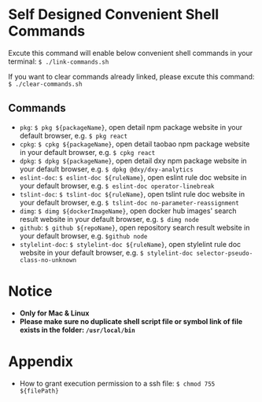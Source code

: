 # Self Designed Convenient Shell Commands

Excute this command will enable below convenient shell commands in your terminal: `$ ./link-commands.sh`

If you want to clear commands already linked, please excute this command: `$ ./clear-commands.sh`

## Commands

- `pkg`: `$ pkg ${packageName}`, open detail npm package website in your default browser, e.g. `$ pkg react`
- `cpkg`: `$ cpkg ${packageName}`, open detail taobao npm package website in your default browser, e.g. `$ cpkg react`
- `dpkg`: `$ dpkg ${packageName}`, open detail dxy npm package website in your default browser, e.g. `$ dpkg @dxy/dxy-analytics`
- `eslint-doc`: `$ eslint-doc ${ruleName}`, open eslint rule doc website in your default browser, e.g. `$ eslint-doc operator-linebreak`
- `tslint-doc`: `$ tslint-doc ${ruleName}`, open tslint rule doc website in your default browser, e.g. `$ tslint-doc no-parameter-reassignment`
- `dimg`: `$ dimg ${dockerImageName}`, open docker hub images' search result website in your default browser, e.g. `$ dimg node`
- `github`: `$ github ${repoName}`, open repository search result website in your default browser, e.g. `$github node`
- `stylelint-doc`: `$ stylelint-doc ${ruleName}`, open stylelint rule doc website in your default browser, e.g. `$ stylelint-doc selector-pseudo-class-no-unknown`

# Notice

- **Only for Mac & Linux**
- **Please make sure no duplicate shell script file or symbol link of file exists in the folder: `/usr/local/bin`**

# Appendix

- How to grant execution permission to a ssh file: `$ chmod 755 ${filePath}`
